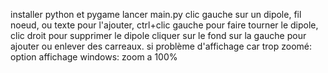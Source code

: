 installer python et pygame
lancer main.py
clic gauche sur un dipole, fil noeud, ou texte pour l'ajouter, ctrl+clic gauche pour faire tourner le dipole, clic droit pour supprimer le dipole
cliquer sur le fond sur la gauche pour ajouter ou enlever des carreaux.
si problème d'affichage car trop zoomé: option affichage windows: zoom a 100%
